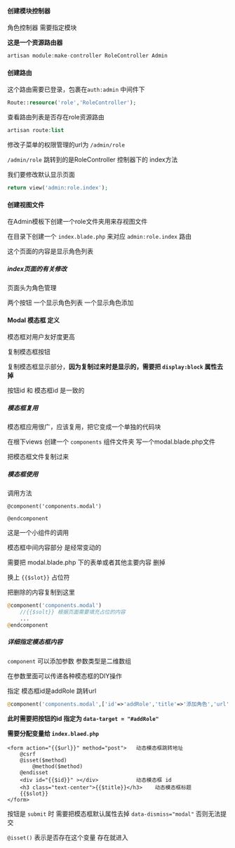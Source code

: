 #### 创建模块控制器

角色控制器 需要指定模块

**这是一个资源路由器**

```php
artisan module:make-controller RoleController Admin
```





#### 创建路由

这个路由需要已登录，包裹在`auth:admin` 中间件下

```php
Route::resource('role','RoleController');
```

查看路由列表是否存在role资源路由

```php
artisan route:list
```



修改子菜单的权限管理的url为 `/admin/role`

`/admin/role` 跳转到的是RoleController 控制器下的 index方法

我们要修改默认显示页面

```php
return view('admin:role.index');
```



#### 创建视图文件

在Admin模板下创建一个role文件夹用来存视图文件

在目录下创建一个 `index.blade.php` 来对应 `admin:role.index` 路由

这个页面的内容是显示角色列表



##### index页面的有关修改

页面头为角色管理

两个按钮 一个显示角色列表    一个显示角色添加





#### Modal 模态框 定义

模态框对用户友好度更高

复制模态框按钮

复制模态框显示部分，**因为复制过来时是显示的，需要把 `display:block`  属性去掉**

按钮id  和 模态框id 是一致的



##### 模态框复用

模态框应用很广，应该复用，把它变成一个单独的代码块

在根下views 创建一个  `components` 组件文件夹  写一个modal.blade.php文件

把模态框文件复制过来



##### 模态框使用

调用方法

```
@component('components.modal')

@endcomponent
```

这是一个小组件的调用

模态框中间内容部分 是经常变动的

需要把 modal.blade.php 下的表单或者其他主要内容 删掉

换上  `{{$slot}}`  占位符



把删除的内容复制到这里

```php
@component('components.modal')
	//{{$solt}} 根据页面需要填充占位的内容
	...
@endcomponent
```



##### 详细指定模态框内容

`component` 可以添加参数 参数类型是二维数组

在参数里面可以传递各种模态框的DIY操作

指定 模态框id是addRole  跳转url

```php
@component('components.modal',['id'=>'addRole','title'=>'添加角色','url'=>'','method'=>'PUT'])
```

**此时需要把按钮的id 指定为 `data-target = "#addRole"`**

**需要分配变量给 `index.blaed.php`** 

```php+HTML
<form action="{{$url}}" method="post">   动态模态框跳转地址
    @csrf
    @isset($method)
    	@method($method)
    @endisset
	<div id="{{$id}}" ></div>            动态模态框 id
    <h3 class="text-center">{{$title}}</h3>    动态模态框标题
    {{$slot}}
</form>    
```

按钮是 `submit` 时 需要把模态框默认属性去掉 `data-dismiss="modal"` 否则无法提交

`@isset()` 表示是否存在这个变量  存在就进入











